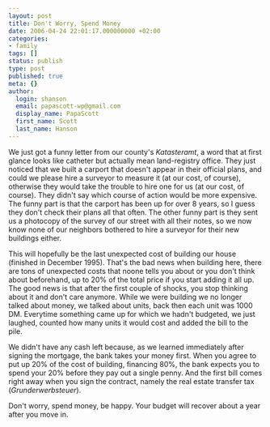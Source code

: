 ```yaml
---
layout: post
title: Don't Worry, Spend Money
date: 2006-04-24 22:01:17.000000000 +02:00
categories:
- family
tags: []
status: publish
type: post
published: true
meta: {}
author:
  login: shanson
  email: papascott-wp@gmail.com
  display_name: PapaScott
  first_name: Scott
  last_name: Hanson
---
```

<p>We just got a funny letter from our county's <em>Katasteramt</em>, a word that at first glance looks like catheter but actually mean land-registry office. They just noticed that we built a carport that doesn't appear in their official plans, and could we please hire a surveyor to measure it (at our cost, of course), otherwise they would take the trouble to hire one for us (at our cost, of course). They didn't say which course of action would be more expensive. The funny part is that the carport has been up for over 8 years, so I guess they don't check their plans all that often. The other funny part is they sent us a photocopy of the survey of our street with all their notes, so we now know none of our neighbors bothered to hire a surveyor for their new buildings either.</p>
<p>This will hopefully be the last unexpected cost of building our house (finished in December 1995).  That's the bad news when building here, there are tons of unexpected costs that noone tells you about or you don't think about beforehand, up to 20% of the total price if you start adding it all up. The good news is that after the first couple of shocks, you stop thinking about it and don't care anymore. While we were building we no longer talked about money, we talked about units, back then each unit was 1000 DM. Everytime something came up for which we hadn't budgeted, we just laughed,  counted how many units it would cost and added the bill to the pile. </p>
<p>We didn't have any cash left because, as we learned immediately after signing the mortgage, the bank takes your money first. When you agree to put up 20% of the cost of building, financing 80%, the bank expects you to spend your 20% before they pay out a single penny. And the first bill comes right away when you sign the contract, namely the real estate transfer tax (<em>Grunderwerbsteuer</em>).</p>
<p>Don't worry, spend money, be happy. Your budget will recover about a year after you move in.</p>
